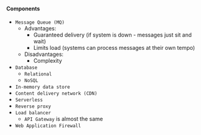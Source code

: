 #### Components
* `Message Queue (MQ)`
    * Advantages: 
        * Guaranteed delivery (if system is down - messages just sit and wait) 
        * Limits load (systems can process messages at their own tempo)
    * Disadvantages:
        * Complexity
* `Database`
    * `Relational`
    * `NoSQL`
* `In-memory data store`
* `Content delivery network (CDN)`
* `Serverless`
* `Reverse proxy`
* `Load balancer`
    * `API Gateway` is almost the same
* `Web Application Firewall`

